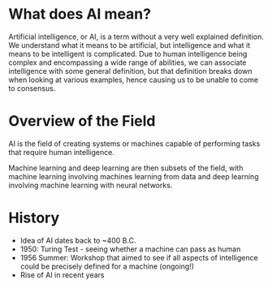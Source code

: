 # What does AI mean?
Artificial intelligence, or AI, is a term without a very well explained definition. We understand what it means to be artificial, but intelligence and what it means to be intelligent is complicated. Due to human intelligence being complex and encompassing a wide range of abilities, we can associate intelligence with some general definition, but that definition breaks down when looking at various examples, hence causing us to be unable to come to consensus.

# Overview of the Field
AI is the field of creating systems or machines capable of performing tasks that require human intelligence.

Machine learning and deep learning are then subsets of the field, with machine learning involving machines learning from data and deep learning involving machine learning with neural networks.

# History
- Idea of AI dates back to ~400 B.C.
- 1950: Turing Test - seeing whether a machine can pass as human
- 1956 Summer: Workshop that aimed to see if all aspects of intelligence could be precisely defined for a machine (ongoing!)
- Rise of AI in recent years



